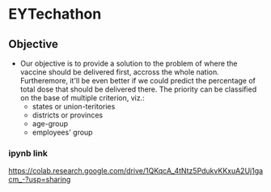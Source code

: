 # EYTechathon

## Objective
* Our objective is to provide a solution to the problem of where the vaccine should be delivered first, accross the whole nation. Furtheremore, it'll be even better if we could predict the percentage of total dose that should be delivered there.
The priority can be classified on the base of multiple criterion, viz.:
  * states or union-teritories
  * districts or provinces
  * age-group
  * employees' group
### ipynb link  
https://colab.research.google.com/drive/1QKqcA_4tNtz5PdukvKKxuA2Uj1gacm_-?usp=sharing
